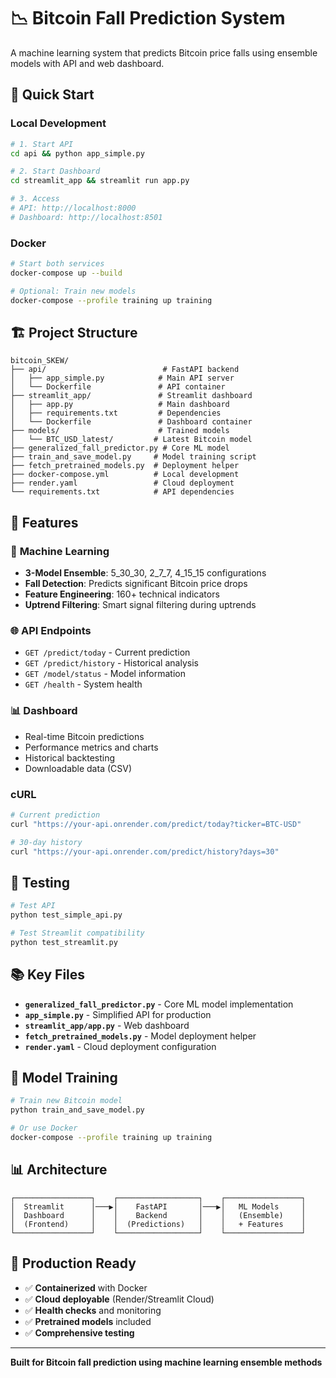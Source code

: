 # 📉 Bitcoin Fall Prediction System

A machine learning system that predicts Bitcoin price falls using ensemble models with API and web dashboard.

## 🚀 Quick Start

### Local Development
```bash
# 1. Start API
cd api && python app_simple.py

# 2. Start Dashboard  
cd streamlit_app && streamlit run app.py

# 3. Access
# API: http://localhost:8000
# Dashboard: http://localhost:8501
```

### Docker
```bash
# Start both services
docker-compose up --build

# Optional: Train new models
docker-compose --profile training up training
```

## 🏗️ Project Structure

```
bitcoin_SKEW/
├── api/                          # FastAPI backend
│   ├── app_simple.py            # Main API server
│   └── Dockerfile               # API container
├── streamlit_app/               # Streamlit dashboard
│   ├── app.py                   # Main dashboard
│   ├── requirements.txt         # Dependencies
│   └── Dockerfile               # Dashboard container
├── models/                      # Trained models
│   └── BTC_USD_latest/         # Latest Bitcoin model
├── generalized_fall_predictor.py # Core ML model
├── train_and_save_model.py     # Model training script
├── fetch_pretrained_models.py  # Deployment helper
├── docker-compose.yml          # Local development
├── render.yaml                 # Cloud deployment
└── requirements.txt            # API dependencies
```

## 🔮 Features

### 🤖 **Machine Learning**
- **3-Model Ensemble**: 5_30_30, 2_7_7, 4_15_15 configurations
- **Fall Detection**: Predicts significant Bitcoin price drops
- **Feature Engineering**: 160+ technical indicators
- **Uptrend Filtering**: Smart signal filtering during uptrends

### 🌐 **API Endpoints**
- `GET /predict/today` - Current prediction
- `GET /predict/history` - Historical analysis
- `GET /model/status` - Model information
- `GET /health` - System health

### 📊 **Dashboard**
- Real-time Bitcoin predictions
- Performance metrics and charts
- Historical backtesting
- Downloadable data (CSV)

### cURL
```bash
# Current prediction
curl "https://your-api.onrender.com/predict/today?ticker=BTC-USD"

# 30-day history
curl "https://your-api.onrender.com/predict/history?days=30"
```

## 🧪 Testing

```bash
# Test API
python test_simple_api.py

# Test Streamlit compatibility
python test_streamlit.py
```

## 📚 Key Files

- **`generalized_fall_predictor.py`** - Core ML model implementation
- **`app_simple.py`** - Simplified API for production
- **`streamlit_app/app.py`** - Web dashboard
- **`fetch_pretrained_models.py`** - Model deployment helper
- **`render.yaml`** - Cloud deployment configuration

## 🔄 Model Training

```bash
# Train new Bitcoin model
python train_and_save_model.py

# Or use Docker
docker-compose --profile training up training
```

## 📊 Architecture

```
┌─────────────────┐    ┌──────────────────┐    ┌─────────────────┐
│  Streamlit      │───▶│    FastAPI       │───▶│   ML Models     │
│  Dashboard      │    │    Backend       │    │   (Ensemble)    │
│  (Frontend)     │    │  (Predictions)   │    │   + Features    │
└─────────────────┘    └──────────────────┘    └─────────────────┘
```

## 🎯 Production Ready

- ✅ **Containerized** with Docker
- ✅ **Cloud deployable** (Render/Streamlit Cloud)
- ✅ **Health checks** and monitoring
- ✅ **Pretrained models** included
- ✅ **Comprehensive testing**

---

**Built for Bitcoin fall prediction using machine learning ensemble methods**